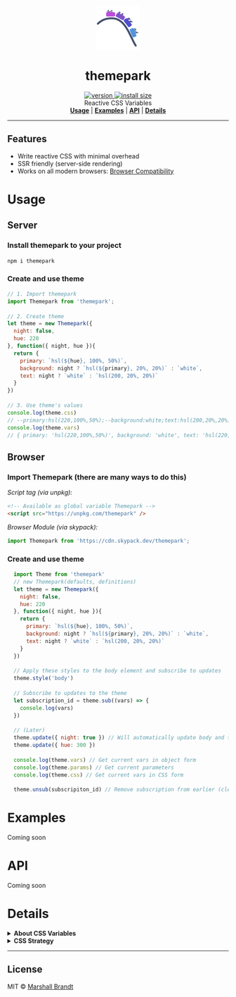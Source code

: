 <div align="center">
  <img src="https://github.com/marshallcb/themepark/raw/master/themepark.png" alt="Themepark" width="100" />
</div>

<h1 align="center">themepark</h1>
<div align="center">
  <a href="https://npmjs.org/package/themepark">
    <img src="https://badgen.now.sh/npm/v/themepark" alt="version" />
  </a>
  <a href="https://bundlephobia.com/result?p=themepark">
    <img src="https://img.badgesize.io/MarshallCB/themepark/master/min.js?compression=brotli" alt="install size" />
  </a>
</div>

<div align="center">Reactive CSS Variables</div>

<div align="center">
  <a href="#Usage"><b>Usage</b></a> | 
  <a href="#Examples"><b>Examples</b></a> | 
  <a href="#API"><b>API</b></a> | 
  <a href="#Details"><b>Details</b></a>
</div>

---

## Features
- Write reactive CSS with minimal overhead
- SSR friendly (server-side rendering)
- Works on all modern browsers: [Browser Compatibility](https://developer.mozilla.org/en-US/docs/Web/CSS/Using_CSS_custom_properties#Browser_compatibility)

# Usage

## Server

### Install themepark to your project
```
npm i themepark
```

### Create and use theme
```js
// 1. Import themepark
import Themepark from 'themepark';

// 2. Create theme
let theme = new Themepark({
  night: false,
  hue: 220
}, function({ night, hue }){
  return {
    primary: `hsl(${hue}, 100%, 50%)`,
    background: night ? `hsl(${primary}, 20%, 20%)` : `white`,
    text: night ? `white` : `hsl(200, 20%, 20%)`
  }
})

// 3. Use theme's values
console.log(theme.css)
// --primary:hsl(220,100%,50%);--background:white;text:hsl(200,20%,20%);
console.log(theme.vars) 
// { primary: 'hsl(220,100%,50%)', background: 'white', text: 'hsl(220,20%,20%)' }

```

## Browser

### Import Themepark (there are many ways to do this)

*Script tag (via unpkg):*
```html
<!-- Available as global variable Themepark -->
<script src="https://unpkg.com/themepark" />
```

*Browser Module (via skypack):*
```js
import Themepark from 'https://cdn.skypack.dev/themepark';
```

### Create and use theme

```js
  import Theme from 'themepark'
  // new Themepark(defaults, definitions)
  let theme = new Themepark({
    night: false,
    hue: 220
  }, function({ night, hue }){
    return {
      primary: `hsl(${hue}, 100%, 50%)`,
      background: night ? `hsl(${primary}, 20%, 20%)` : `white`,
      text: night ? `white` : `hsl(200, 20%, 20%)`
    }
  })

  // Apply these styles to the body element and subscribe to updates
  theme.style('body')

  // Subscribe to updates to the theme
  let subscription_id = theme.sub((vars) => {
    console.log(vars)
  })

  // (Later)
  theme.update({ night: true }) // Will automatically update body and trigger subscribed function above
  theme.update({ hue: 300 })

  console.log(theme.vars) // Get current vars in object form
  console.log(theme.params) // Get current parameters
  console.log(theme.css) // Get current vars in CSS form

  theme.unsub(subscripiton_id) // Remove subscription from earlier (clean up)
```

# Examples

Coming soon

# API

Coming soon

# Details

<details>
  <summary><strong>About CSS Variables</strong></summary>
  <div>
    Coming soon
  </div>
</details>
<details>
  <summary><strong>CSS Strategy</strong></summary>
  <div>
    Coming soon
  </div>
</details>

---

## License

MIT © [Marshall Brandt](https://m4r.sh)
